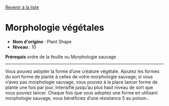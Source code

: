 [Revenir à la liste](list.md)

# Morphologie végétales

 * **Nom d'origine** : Plant Shape
 * **Niveau** : 10


<p><strong>Prérequis</strong> ordre de la feuille ou Morphologie sauvage</p>
<hr>
<p>Vous pouvez adopter la forme d’une créature végétale. Ajoutez les formes du sort forme de plante à celles de votre morphologie sauvage; si vous n’avez pas morphologie sauvage, vous pouvez à la place lancer forme de plante une fois par jour, intensifié jusqu’au plus haut niveau de sort que vous pouvez lancer. Chaque fois que vous adoptez une forme en utilisant morphologie sauvage, vous bénéficiez d’une résistance 5 au poison..</p>